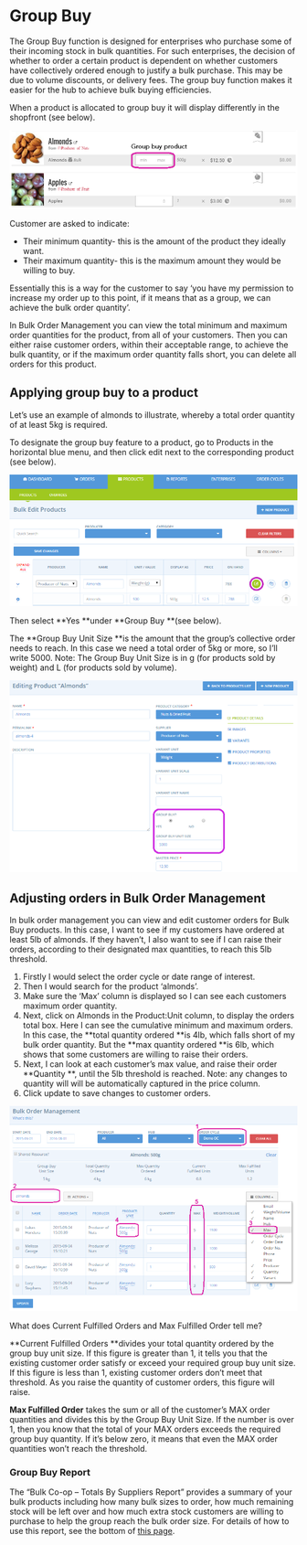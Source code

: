 # Group Buy

The Group Buy function is designed for enterprises who purchase some of their incoming stock in bulk quantities. For such enterprises, the decision of whether to order a certain product is dependent on whether customers have collectively ordered enough to justify a bulk purchase. This may be due to volume discounts, or delivery fees. The group buy function makes it easier for the hub to achieve bulk buying efficiencies.

When a product is allocated to group buy it will display differently in the shopfront \(see below\).

![](/assets/36-GroupBuy-1-Group-Buy_old.png)

Customer are asked to indicate:

* Their minimum quantity- this is the amount of the product they ideally want.
* Their maximum quantity- this is the maximum amount they would be willing to buy.

Essentially this is a way for the customer to say ‘you have my permission to increase my order up to this point, if it means that as a group, we can achieve the bulk order quantity’.

In Bulk Order Management you can view the total minimum and maximum order quantities for the product, from all of your customers. Then you can either raise customer orders, within their acceptable range, to achieve the bulk quantity, or if the maximum order quantity falls short, you can delete all orders for this product.

## Applying group buy to a product

Let’s use an example of almonds to illustrate, whereby a total order quantity of at least 5kg is required.

To designate the group buy feature to a product, go to Products in the horizontal blue menu, and then click edit next to the corresponding product \(see below\).

![](/assets/36-GroupBuy-2-Edit-almonds_old.png)

Then select **Yes **under **Group Buy **\(see below\).

The **Group Buy Unit Size **is the amount that the group’s collective order needs to reach. In this case we need a total order of 5kg or more, so I’ll write 5000. Note: The Group Buy Unit Size is in g \(for products sold by weight\) and L \(for products sold by volume\).

![](/assets/36-GroupBuy-3-Group-Buy-Unit-Size_old.png)

## Adjusting orders in Bulk Order Management

In bulk order management you can view and edit customer orders for Bulk Buy products. In this case, I want to see if my customers have ordered at least 5lb of almonds. If they haven’t, I also want to see if I can raise their orders, according to their designated max quantities, to reach this 5lb threshold.

1. Firstly I would select the order cycle or date range of interest.
2. Then I would search for the product ‘almonds’.
3. Make sure the ‘Max’ column is displayed so I can see each customers maximum order quantity.
4. Next, click on Almonds in the Product:Unit column, to display the orders total box. Here I can see the cumulative minimum and maximum orders. In this case, the **total quantity ordered **is 4lb, which falls short of my bulk order quantity. But the
   **max quantity ordered **is 6lb, which shows that some customers are willing to raise their orders.
5. Next, I can look at each customer’s max value, and raise their order **Quantity **, until the 5lb threshold is reached. Note: any changes to quantity will will be automatically captured in the price column.
6. Click update to save changes to customer orders.

![](/assets/36-GroupBuy-4-BOM-almonds_old.png)

What does Current Fulfilled Orders and Max Fulfilled Order tell me?

**Current Fulfilled Orders **divides your total quantity ordered by the group buy unit size. If this figure is greater than 1, it tells you that the existing customer order satisfy or exceed your required group buy unit size. If this figure is less than 1, existing customer orders don’t meet that threshold. As you raise the quantity of customer orders, this figure will raise.

**Max Fulfilled Order** takes the sum or all of the customer’s MAX order quantities and divides this by the Group Buy Unit Size. If the number is over 1, then you know that the total of your MAX orders exceeds the required group buy quantity. If it’s below zero, it means that even the MAX order quantities won’t reach the threshold.

### Group Buy Report

The “Bulk Co-op  – Totals By Suppliers Report” provides a summary of your bulk products including how many bulk sizes to order, how much remaining stock will be left over and how much extra stock customers are willing to purchase to help the group reach the bulk order size. For details of how to use this report, see the bottom of [this page](/reports.md).

